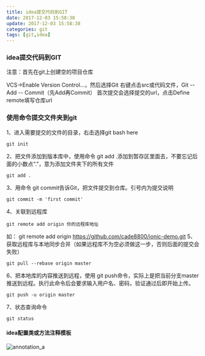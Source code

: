 ```yaml
---
title: idea提交代码到GIT
date: 2017-12-03 15:58:38
update: 2017-12-03 15:58:38
categories: git
tags: [git,idea]
---
```


### idea提交代码到GIT

<!-- more -->

注意：首先在git上创建空的项目仓库

VCS->Enable Version Control...，然后选择Git
右键点击src或代码文件，Git -- Add -- Commit（先Add再Commit）
首次提交会选择提交的url，点击Define remote填写仓库url

### 使用命令提交文件夹到git
1、进入需要提交的文件的目录，右击选择git bash here
```
git init
```
2、把文件添加到版本库中，使用命令 git add .添加到暂存区里面去，不要忘记后面的小数点“.”，意为添加文件夹下的所有文件
```
git add .
```
3、用命令 git commit告诉Git，把文件提交到仓库。引号内为提交说明
```
git commit -m 'first commit'
```
4、关联到远程库
```
git remote add origin 你的远程库地址
```
如：
git remote add origin https://github.com/cade8800/ionic-demo.git
5、获取远程库与本地同步合并（如果远程库不为空必须做这一步，否则后面的提交会失败）
```
git pull --rebase origin master
```
6、把本地库的内容推送到远程，使用 git push命令，实际上是把当前分支master推送到远程。执行此命令后会要求输入用户名、密码，验证通过后即开始上传。
```
git push -u origin master
```
7、状态查询命令
```
git status
```

#### idea配置类或方法注释模板

![annotation_a](https://volc1612.gitee.io/blog/images/idea/annotation_a.png)

